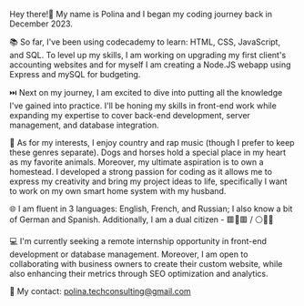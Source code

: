 Hey there!👋 My name is Polina and I began my coding journey back in December 2023.

📚 So far, I've been using codecademy to learn: HTML, CSS, JavaScript, and SQL. To level up my skills, I am working on upgrading my first client's accounting websites and for myself I am creating a Node.JS webapp using Express and mySQL for budgeting.

⏭️ Next on my journey, I am excited to dive into putting all the knowledge I've gained into practice. I'll be honing my skills in front-end work while expanding my expertise to cover back-end development, server management, and database integration. 

🤩 As for my interests, I enjoy country and rap music (though I prefer to keep these genres separate). Dogs and horses hold a special place in my heart as my favorite animals. Moreover, my ultimate aspiration is to own a homestead. 
      I developed a strong passion for coding as it allows me to express my creativity and bring my project ideas to life, specifically I want to work on my own smart home system with my husband.

🌐 I am fluent in 3 languages: English, French, and Russian; I also know a bit of German and Spanish. 
      Additionally, I am a dual citizen - 🟥🍁🟥 / ⚪️🔵🔴

💻 I'm currently seeking a remote internship opportunity in front-end development or database management. 
      Moreover, I am open to collaborating with business owners to create their custom website, while also enhancing their metrics through SEO optimization and analytics.

📧 My contact: polina.techconsulting@gmail.com
